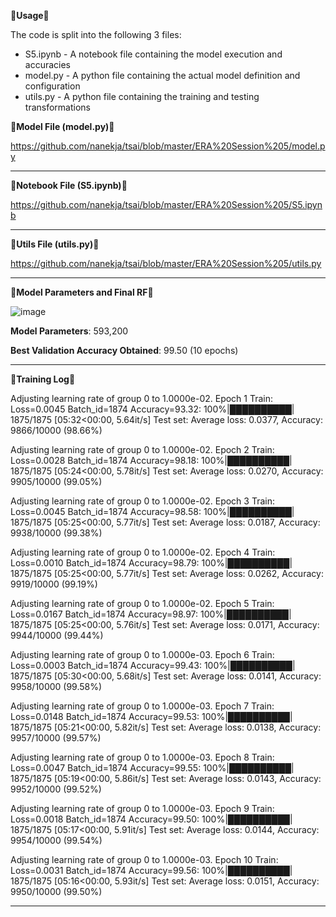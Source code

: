 &#x1F537;**Usage**&#x1F537;

The code is split into the following 3 files:

* S5.ipynb - A notebook file containing the model execution and accuracies
* model.py - A python file containing the actual model definition and configuration
* utils.py - A python file containing the training and testing transformations



&#x1F537;**Model File (model.py)**&#x1F537;


https://github.com/nanekja/tsai/blob/master/ERA%20Session%205/model.py

---------------------------------------------------------------------------------------------------------------------------------------------------------------------

&#x1F537;**Notebook File (S5.ipynb)**&#x1F537;


https://github.com/nanekja/tsai/blob/master/ERA%20Session%205/S5.ipynb

---------------------------------------------------------------------------------------------------------------------------------------------------------------------

&#x1F537;**Utils File (utils.py)**&#x1F537;


https://github.com/nanekja/tsai/blob/master/ERA%20Session%205/utils.py

---------------------------------------------------------------------------------------------------------------------------------------------------------------------

&#x1F537;**Model Parameters and Final RF**&#x1F537;

![image](https://github.com/nanekja/tsai/assets/12238843/9a196dc2-a115-4714-b7bb-2c72a3b904a1)


**Model Parameters**: 593,200

**Best Validation Accuracy Obtained**: 99.50 (10 epochs)

---------------------------------------------------------------------------------------------------------------------------------------------------------------------

&#x1F537;**Training Log**&#x1F537;

Adjusting learning rate of group 0 to 1.0000e-02.
Epoch 1
Train: Loss=0.0045 Batch_id=1874 Accuracy=93.32: 100%|██████████| 1875/1875 [05:32<00:00,  5.64it/s]
Test set: Average loss: 0.0377, Accuracy: 9866/10000 (98.66%)

Adjusting learning rate of group 0 to 1.0000e-02.
Epoch 2
Train: Loss=0.0028 Batch_id=1874 Accuracy=98.18: 100%|██████████| 1875/1875 [05:24<00:00,  5.78it/s]
Test set: Average loss: 0.0270, Accuracy: 9905/10000 (99.05%)

Adjusting learning rate of group 0 to 1.0000e-02.
Epoch 3
Train: Loss=0.0045 Batch_id=1874 Accuracy=98.58: 100%|██████████| 1875/1875 [05:25<00:00,  5.77it/s]
Test set: Average loss: 0.0187, Accuracy: 9938/10000 (99.38%)

Adjusting learning rate of group 0 to 1.0000e-02.
Epoch 4
Train: Loss=0.0010 Batch_id=1874 Accuracy=98.79: 100%|██████████| 1875/1875 [05:25<00:00,  5.77it/s]
Test set: Average loss: 0.0262, Accuracy: 9919/10000 (99.19%)

Adjusting learning rate of group 0 to 1.0000e-02.
Epoch 5
Train: Loss=0.0167 Batch_id=1874 Accuracy=98.97: 100%|██████████| 1875/1875 [05:25<00:00,  5.76it/s]
Test set: Average loss: 0.0171, Accuracy: 9944/10000 (99.44%)

Adjusting learning rate of group 0 to 1.0000e-03.
Epoch 6
Train: Loss=0.0003 Batch_id=1874 Accuracy=99.43: 100%|██████████| 1875/1875 [05:30<00:00,  5.68it/s]
Test set: Average loss: 0.0141, Accuracy: 9958/10000 (99.58%)

Adjusting learning rate of group 0 to 1.0000e-03.
Epoch 7
Train: Loss=0.0148 Batch_id=1874 Accuracy=99.53: 100%|██████████| 1875/1875 [05:21<00:00,  5.82it/s]
Test set: Average loss: 0.0138, Accuracy: 9957/10000 (99.57%)

Adjusting learning rate of group 0 to 1.0000e-03.
Epoch 8
Train: Loss=0.0047 Batch_id=1874 Accuracy=99.55: 100%|██████████| 1875/1875 [05:19<00:00,  5.86it/s]
Test set: Average loss: 0.0143, Accuracy: 9952/10000 (99.52%)

Adjusting learning rate of group 0 to 1.0000e-03.
Epoch 9
Train: Loss=0.0018 Batch_id=1874 Accuracy=99.50: 100%|██████████| 1875/1875 [05:17<00:00,  5.91it/s]
Test set: Average loss: 0.0144, Accuracy: 9954/10000 (99.54%)

Adjusting learning rate of group 0 to 1.0000e-03.
Epoch 10
Train: Loss=0.0031 Batch_id=1874 Accuracy=99.56: 100%|██████████| 1875/1875 [05:16<00:00,  5.93it/s]
Test set: Average loss: 0.0151, Accuracy: 9950/10000 (99.50%)


---------------------------------------------------------------------------------------------------------------------------------------------------------------------



